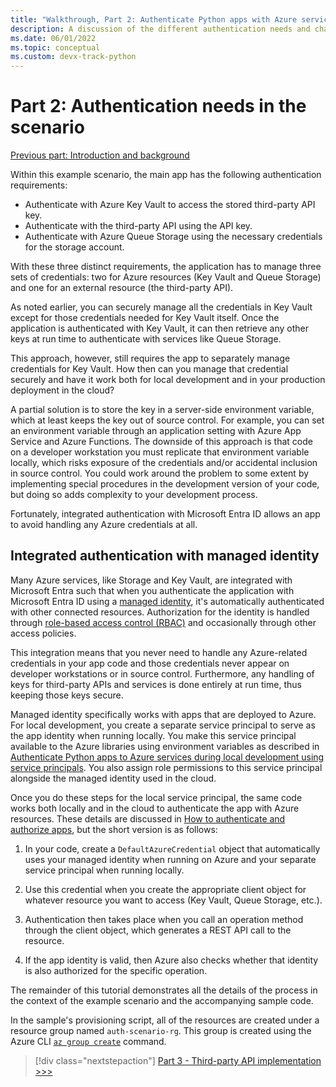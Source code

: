 ```yaml
---
title: "Walkthrough, Part 2: Authenticate Python apps with Azure services"
description: A discussion of the different authentication needs and challenges in the example scenario, and how those challenges are met with Azure integrated authentication.
ms.date: 06/01/2022
ms.topic: conceptual
ms.custom: devx-track-python
---
```


# Part 2: Authentication needs in the scenario

[Previous part: Introduction and background](walkthrough-tutorial-authentication-01.md)

Within this example scenario, the main app has the following authentication requirements:

- Authenticate with Azure Key Vault to access the stored third-party API key.
- Authenticate with the third-party API using the API key.
- Authenticate with Azure Queue Storage using the necessary credentials for the storage account.

With these three distinct requirements, the application has to manage three sets of credentials: two for Azure resources (Key Vault and Queue Storage) and one for an external resource (the third-party API).

As noted earlier, you can securely manage all the credentials in Key Vault except for those credentials needed for Key Vault itself. Once the application is authenticated with Key Vault, it can then retrieve any other keys at run time to authenticate with services like Queue Storage.

This approach, however, still requires the app to separately manage credentials for Key Vault. How then can you manage that credential securely and have it work both for local development and in your production deployment in the cloud?

A partial solution is to store the key in a server-side environment variable, which at least keeps the key out of source control. For example, you can set an environment variable through an application setting with Azure App Service and Azure Functions. The downside of this approach is that code on a developer workstation you must replicate that environment variable locally, which risks exposure of the credentials and/or accidental inclusion in source control. You could work around the problem to some extent by implementing special procedures in the development version of your code, but doing so adds complexity to your development process.

Fortunately, integrated authentication with Microsoft Entra ID allows an app to avoid handling any Azure credentials at all.

## Integrated authentication with managed identity

Many Azure services, like Storage and Key Vault, are integrated with Microsoft Entra such that when you authenticate the application with Microsoft Entra ID using a [managed identity](/azure/active-directory/managed-identities-azure-resources/overview), it's automatically authenticated with other connected resources. Authorization for the identity is handled through [role-based access control (RBAC)](/azure/role-based-access-control/role-assignments-steps) and occasionally through other access policies.

This integration means that you never need to handle any Azure-related credentials in your app code and those credentials never appear on developer workstations or in source control. Furthermore, any handling of keys for third-party APIs and services is done entirely at run time, thus keeping those keys secure.

Managed identity specifically works with apps that are deployed to Azure. For local development, you create a separate service principal to serve as the app identity when running locally. You make this service principal available to the Azure libraries using environment variables as described in [Authenticate Python apps to Azure services during local development using service principals](./sdk/authentication-local-development-service-principal.md). You also assign role permissions to this service principal alongside the managed identity used in the cloud.

Once you do these steps for the local service principal, the same code works both locally and in the cloud to authenticate the app with Azure resources. These details are discussed in [How to authenticate and authorize apps](./sdk/authentication-overview.md), but the short version is as follows:

1. In your code, create a `DefaultAzureCredential` object that automatically uses your managed identity when running on Azure and your separate service principal when running locally.

1. Use this credential when you create the appropriate client object for whatever resource you want to access (Key Vault, Queue Storage, etc.).

1. Authentication then takes place when you call an operation method through the client object, which generates a REST API call to the resource.

1. If the app identity is valid, then Azure also checks whether that identity is also authorized for the specific operation.

The remainder of this tutorial demonstrates all the details of the process in the context of the example scenario and the accompanying sample code.

In the sample's provisioning script, all of the resources are created under a resource group named `auth-scenario-rg`. This group is created using the Azure CLI [`az group create`](/cli/azure/group#az-group-create) command.

> [!div class="nextstepaction"]
> [Part 3 - Third-party API implementation >>>](walkthrough-tutorial-authentication-03.md)
